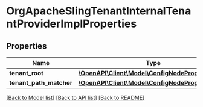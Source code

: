 # OrgApacheSlingTenantInternalTenantProviderImplProperties

## Properties
Name | Type | Description | Notes
------------ | ------------- | ------------- | -------------
**tenant_root** | [**\OpenAPI\Client\Model\ConfigNodePropertyString**](ConfigNodePropertyString.md) |  | [optional] 
**tenant_path_matcher** | [**\OpenAPI\Client\Model\ConfigNodePropertyArray**](ConfigNodePropertyArray.md) |  | [optional] 

[[Back to Model list]](../README.md#documentation-for-models) [[Back to API list]](../README.md#documentation-for-api-endpoints) [[Back to README]](../README.md)


